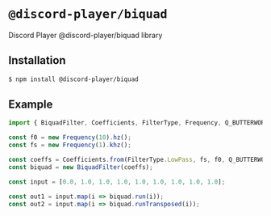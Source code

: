 # `@discord-player/biquad`

Discord Player @discord-player/biquad library

## Installation

```sh
$ npm install @discord-player/biquad
```

## Example

```js
import { BiquadFilter, Coefficients, FilterType, Frequency, Q_BUTTERWORTH } from "@discord-player/biquad";

const f0 = new Frequency(10).hz();
const fs = new Frequency(1).khz();

const coeffs = Coefficients.from(FilterType.LowPass, fs, f0, Q_BUTTERWORTH);
const biquad = new BiquadFilter(coeffs);

const input = [0.0, 1.0, 1.0, 1.0, 1.0, 1.0, 1.0, 1.0, 1.0];

const out1 = input.map(i => biquad.run(i));
const out2 = input.map(i => biquad.runTransposed(i));
```